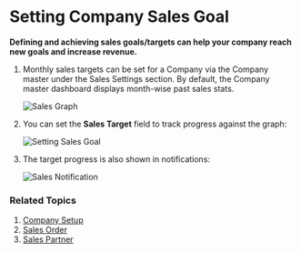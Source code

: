 <!-- add-breadcrumbs -->
# Setting Company Sales Goal

**Defining and achieving sales goals/targets can help your company reach new goals and increase revenue.**

1. Monthly sales targets can be set for a Company via the Company master under the Sales Settings section. By default, the Company master dashboard displays month-wise past sales stats.

    <img class="screenshot" alt="Sales Graph" src="{{docs_base_url}}/assets/img/sales_goal/sales_history_graph.png">

1. You can set the **Sales Target** field to track progress against the graph:

    <img class="screenshot" alt="Setting Sales Goal" src="{{docs_base_url}}/assets/img/sales_goal/setting_sales_goal.gif">

1. The target progress is also shown in notifications:

    <img class="screenshot" alt="Sales Notification" src="{{docs_base_url}}/assets/img/sales_goal/sales_goal_notification.png">

### Related Topics
1. [Company Setup](/docs/v13/user/manual/en/setting-up/company-setup)
1. [Sales Order](/docs/v13/user/manual/en/selling/sales-order)
1. [Sales Partner](/docs/v13/user/manual/en/selling/sales-partner)
